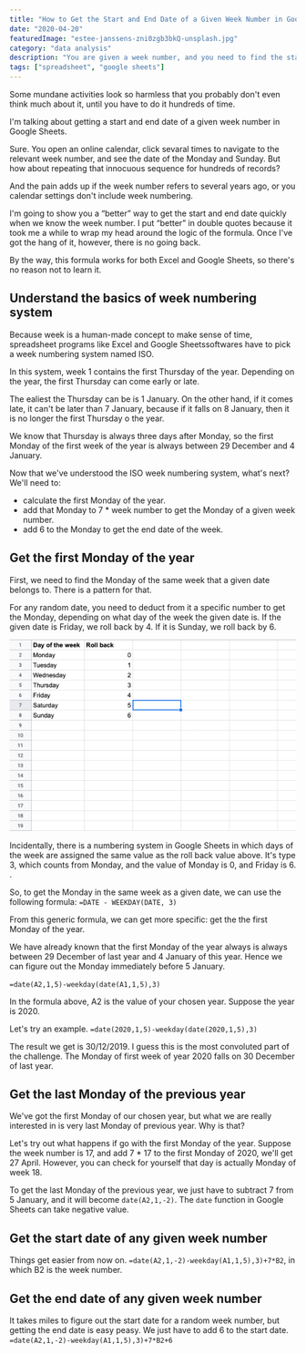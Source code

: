 ```yaml
---
title: "How to Get the Start and End Date of a Given Week Number in Google Sheets"
date: "2020-04-20"
featuredImage: "estee-janssens-zni0zgb3bkQ-unsplash.jpg"
category: "data analysis"
description: "You are given a week number, and you need to find the start and end date of that week in order to compare metrics between weeks. Click to see how to get around this non-trivial challenge."
tags: ["spreadsheet", "google sheets"]
---
```


Some mundane activities look so harmless that you probably don't even think much about it, until you have to do it hundreds of time.

I'm talking about getting a start and end date of a given week number in Google Sheets.

Sure. You open an online calendar, click sevaral times to navigate to the relevant week number, and see the date of the Monday and Sunday. But how about repeating that innocuous sequence for hundreds of records?

And the pain adds up if the week number refers to several years ago, or you calendar settings don't include week numbering.

I'm going to show you a “better” way to get the start and end date quickly when we know the week number. I put “better” in double quotes because it took me a while to wrap my head around the logic of the formula. Once I've got the hang of it, however, there is no going back.

By the way, this formula works for both Excel and Google Sheets, so there's no reason not to learn it.

## Understand the basics of week numbering system

Because week is a human-made concept to make sense of time, spreadsheet programs like Excel and Google Sheetssoftwares have to pick a week numbering system named ISO.

In this system, week 1 contains the first Thursday of the year. Depending on the year, the first Thursday can come early or late.

The ealiest the Thursday can be is 1 January. On the other hand, if it comes late, it can't be later than 7 January, because if it falls on 8 January, then it is no longer the first Thursday o the year.

We know that Thursday is always three days after Monday, so the first Monday of the first week of the year is always between 29 December and 4 January.

Now that we've understood the ISO week numbering system, what's next? We'll need to:

- calculate the first Monday of the year.
- add that Monday to 7 \* week number to get the Monday of a given week number.
- add 6 to the Monday to get the end date of the week.

## Get the first Monday of the year

First, we need to find the Monday of the same week that a given date belongs to. There is a pattern for that.

For any random date, you need to deduct from it a specific number to get the Monday, depending on what day of the week the given date is. If the given date is Friday, we roll back by 4. If it is Sunday, we roll back by 6.

![day of the week and roll back value](./day-of-the-week-and-roll-back-value.png)

Incidentally, there is a numbering system in Google Sheets in which days of the week are assigned the same value as the roll back value above. It's type 3, which counts from Monday, and the value of Monday is 0, and Friday is 6. .

So, to get the Monday in the same week as a given date, we can use the following formula:
`=DATE - WEEKDAY(DATE, 3)`

From this generic formula, we can get more specific: get the the first Monday of the year.

We have already known that the first Monday of the year always is always between 29 December of last year and 4 January of this year. Hence we can figure out the Monday immediately before 5 January.

`=date(A2,1,5)-weekday(date(A1,1,5),3)`

In the formula above, A2 is the value of your chosen year. Suppose the year is 2020.

Let's try an example.
`=date(2020,1,5)-weekday(date(2020,1,5),3)`

The result we get is 30/12/2019. I guess this is the most convoluted part of the challenge. The Monday of first week of year 2020 falls on 30 December of last year.

## Get the last Monday of the previous year

We've got the first Monday of our chosen year, but what we are really interested in is very last Monday of previous year. Why is that?

Let's try out what happens if go with the first Monday of the year. Suppose the week number is 17, and add 7 \* 17 to the first Monday of 2020, we'll get 27 April. However, you can check for yourself that day is actually Monday of week 18.

To get the last Monday of the previous year, we just have to subtract 7 from 5 January, and it will become `date(A2,1,-2)`. The `date` function in Google Sheets can take negative value.

## Get the start date of any given week number

Things get easier from now on.
`=date(A2,1,-2)-weekday(A1,1,5),3)+7*B2`, in which B2 is the week number.

## Get the end date of any given week number

It takes miles to figure out the start date for a random week number, but getting the end date is easy peasy. We just have to add 6 to the start date.
`=date(A2,1,-2)-weekday(A1,1,5),3)+7*B2+6`
